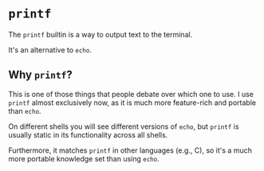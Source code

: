 # `printf`

The `printf` builtin is a way to output text to the terminal.  

It's an alternative to `echo`.  

## Why `printf`?

This is one of those things that people debate over which one to use. I use `printf`
almost exclusively now, as it is much more feature-rich and portable than `echo`.

On different shells you will see different versions of `echo`, but `printf` is 
usually static in its functionality across all shells.  

Furthermore, it matches `printf` in other languages (e.g., C), so it's a much more 
portable knowledge set than using `echo`.  




